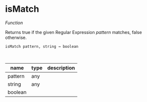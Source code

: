 # isMatch

_Function_

Returns true if the given Regular Expression _pattern_ matches, false otherwise.

<pre><code>isMatch pattern, string &rarr; boolean</code></pre>
<br>

| name | type | description |
|------|------|-------------|
|pattern|any||
|string|any||
|boolean|||


